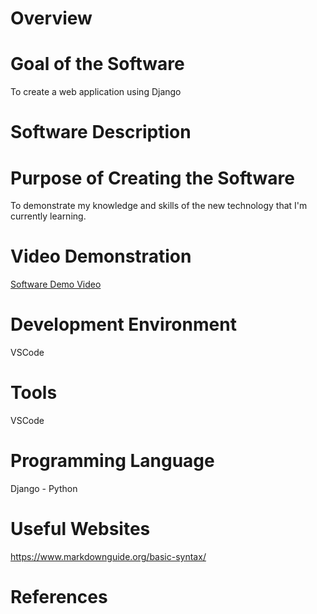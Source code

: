 # Overview

# Goal of the Software

To create a web application using Django

# Software Description

# Purpose of Creating the Software

To demonstrate my knowledge and skills of the new technology that I'm currently learning.

# Video Demonstration

[Software Demo Video](https://youtu.be/pVNMrYQuUK0)

# Development Environment

VSCode

# Tools

VSCode

# Programming Language

Django - Python

# Useful Websites

https://www.markdownguide.org/basic-syntax/

# References

